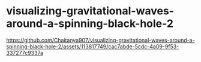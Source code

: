 # visualizing-gravitational-waves-around-a-spinning-black-hole-2


https://github.com/Chaitanya907/visualizing-gravitational-waves-around-a-spinning-black-hole-2/assets/113817749/cac7abde-5cdc-4a09-9f53-337277c9337a

